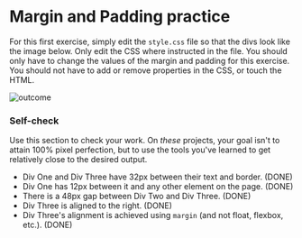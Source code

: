 # Margin and Padding practice

For this first exercise, simply edit the `style.css` file so that the divs look like the image below. Only edit the CSS where instructed in the file.  You should only have to change the values of the margin and padding for this exercise. You should not have to add or remove properties in the CSS, or touch the HTML.

![outcome](./desired-outcome.png)

### Self-check 
Use this section to check your work. On _these_ projects, your goal isn't to attain 100% pixel perfection, but to use the tools you've learned to get relatively close to the desired output.

- Div One and Div Three have 32px between their text and border. (DONE)
- Div One has 12px between it and any other element on the page. (DONE)
- There is a 48px gap between Div Two and Div Three. (DONE)
- Div Three is aligned to the right. (DONE)
- Div Three's alignment is achieved using `margin` (and not float, flexbox, etc.). (DONE)
